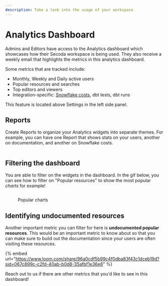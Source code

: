 ```yaml
---
description: Take a look into the usage of your workspace
---
```


# Analytics Dashboard

Admins and Editors have access to the Analytics dashboard which showcases how their Secoda workspace is being used. They also receive a weekly email that highlights the metrics in this analytics dashboard.

Some metrics that are tracked include:

* Monthly, Weekly and Daily active users
* Popular resources and searches
* Top editors and viewers
* Integration-specific: [Snowflake costs](../integrations/data-warehouses/snowflake-integration/snowflake-costs.md), dbt tests, dbt runs

This feature is located above Settings in the left side panel.

## Reports

Create Reports to organize your Analytics widgets into separate themes. For example, you can have one Report that shows stats on your users, another on documentation, and another on Snowflake costs.

<figure><img src="../.gitbook/assets/Screenshot 2024-02-07 at 4.11.22 PM.png" alt=""><figcaption></figcaption></figure>

## Filtering the dashboard

You are able to filter on the widgets in the dashboard. In the gif below, you can see how to filter on "Popular resources" to show the most popular _charts_ for example!

<figure><img src="../.gitbook/assets/Kapture 2024-06-28 at 15.09.38 (1).gif" alt=""><figcaption><p>Popular charts</p></figcaption></figure>

## Identifying undocumented resources

Another important metric you can filter for here is **undocumented popular resources**. This would be an important metric to know about so that you can make sure to build out the documentation since your users are often visiting these resources.

{% embed url="https://www.loom.com/share/96a0cdf5b99c4f0dba83f43c1dceb19d?sid=067c899c-c2fd-40ab-b0d8-35afbf1e36e6" %}

Reach out to us if there are other metrics that you'd like to see in this dashboard!
